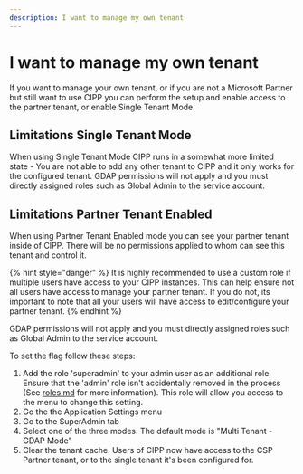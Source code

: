 ```yaml
---
description: I want to manage my own tenant
---
```


# I want to manage my own tenant

If you want to manage your own tenant, or if you are not a Microsoft Partner but still want to use CIPP you can perform the setup and enable access to the partner tenant, or enable Single Tenant Mode.

## Limitations Single Tenant Mode

When using Single Tenant Mode CIPP runs in a somewhat more limited state - You are not able to add any other tenant to CIPP and it only works for the configured tenant. GDAP permissions will not apply and you must directly assigned roles such as Global Admin to the service account.

## Limitations Partner Tenant Enabled

When using Partner Tenant Enabled mode you can see your partner tenant inside of CIPP. There will be no permissions applied to whom can see this tenant and control it.

{% hint style="danger" %}
It is highly recommended to use a custom role if multiple users have access to your CIPP instances. This can help ensure not all users have access to manage your partner tenant. If you do not, its important to note that all your users will have access to edit/configure your partner tenant.
{% endhint %}

GDAP permissions will not apply and you must directly assigned roles such as Global Admin to the service account.

To set the flag follow these steps:

1. Add the role 'superadmin' to your admin user as an additional role. Ensure that the 'admin' role isn't accidentally removed in the process (See [roles.md](roles.md "mention") for more information). This role will allow you access to the menu to change this setting.
2. Go the the Application Settings menu
3. Go to the SuperAdmin tab
4. Select one of the three modes. The default mode is "Multi Tenant - GDAP Mode"
5. Clear the tenant cache. Users of CIPP now have access to the CSP Partner tenant, or to the single tenant it's been configured for.
